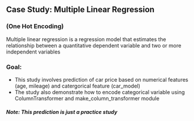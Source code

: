 ## Case Study: Multiple Linear Regression
### (One Hot Encoding)
Multiple linear regression is a regression model that estimates the relationship between a quantitative dependent variable and two or more independent variables

### Goal: 
- This study involves prediction of car price based on numerical features (age, mileage) and catergorical feature (car_model)
- The study also demonstrate how to encode categorical variable using ColumnTransformer and make_column_transformer module

##### Note: This prediction is just a practice study